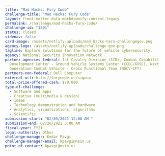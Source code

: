 ```yaml
---
title: "Mad Hacks: Fury Code"
challenge-title: "Mad Hacks: Fury Code"
layout: front-matter-data-markdownify-content-legacy
permalink: /challenge/mad-hacks-fury-code/
challenge-id: "1201"
status: closed
sidenav: false
card-image: /assets/netlify-uploads/mad_hacks-hero-challengegov.png
agency-logo: /assets/netlify-uploads/challenge-gov.png
tagline: Explore solutions for the future of vehicle cybersecurity.
agency: National Security Innovation Network
partner-agencies-federal: 1st Cavalry Division (1CD), Combat Capabilities
  Development Center - Ground Vehicle Systems Center (CCDC/GVSC), Next
  Generation Combat Vehicle - Cross Functional Team (NGCV-CFT)
partners-non-federal: Dell Computer
external-url: http://furycode.us/signup
total-prize-offered-cash: $70,000
type-of-challenge:
  - Software and apps
  - Creative (multimedia & design)
  - Ideas
  - Technology demonstration and hardware
  - Analytics, visualizations, algorithms
  - Scientific
submission-start: "02/05/2021 12:00 AM "
submission-end: 02/20/2021 3:00 AM
fiscal-year: FY21
legal-authority: Other
challenge-manager: Kedar Pavgi
challenge-manager-email: kpavgi@nsin.us
point-of-contact: kpavgi@nsin.us
---
```

